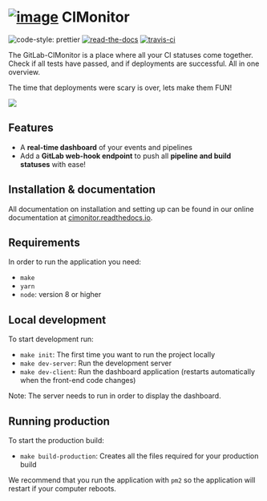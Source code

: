 # [![image](https://avatars2.githubusercontent.com/u/18479455?s=60&v=4)](https://cimonitor.readthedocs.io) CIMonitor

![code-style: prettier](https://img.shields.io/badge/code_style-prettier-ff69b4.svg)
[![read-the-docs](https://readthedocs.org/projects/cimonitor/badge/?version=latest)](https://cimonitor.readthedocs.io)
[![travis-ci](https://travis-ci.org/CIMonitor/CIMonitor.svg?branch=master)](https://travis-ci.org/CIMonitor/CIMonitor)

The GitLab-CIMonitor is a place where all your CI statuses come together. Check if all tests have passed, and if
deployments are successful. All in one overview.

The time that deployments were scary is over, lets make them FUN!

![](https://user-images.githubusercontent.com/6495166/48636698-e5edcd00-e9cb-11e8-8fe4-76f076c60eb7.gif)

## Features

-   A **real-time dashboard** of your events and pipelines
-   Add a **GitLab web-hook endpoint** to push all **pipeline and build statuses** with ease!

## Installation & documentation

All documentation on installation and setting up can be found in our online documentation at
[cimonitor.readthedocs.io](https://cimonitor.readthedocs.io).

## Requirements

In order to run the application you need:

-   `make`
-   `yarn`
-   `node`: version 8 or higher

## Local development

To start development run:

-   `make init`: The first time you want to run the project locally
-   `make dev-server`: Run the development server
-   `make dev-client`: Run the dashboard application (restarts automatically when the front-end code changes)

Note: The server needs to run in order to display the dashboard.

## Running production

To start the production build:

-   `make build-production`: Creates all the files required for your production build

We recommend that you run the application with `pm2` so the application will restart if your computer reboots.
